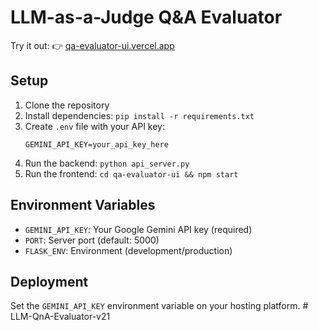 # LLM-as-a-Judge Q&A Evaluator

Try it out: 👉 [qa-evaluator-ui.vercel.app](https://qa-evaluator-ui.vercel.app)


## Setup

1. Clone the repository
2. Install dependencies: `pip install -r requirements.txt`
3. Create `.env` file with your API key:
   ```
   GEMINI_API_KEY=your_api_key_here
   ```
4. Run the backend: `python api_server.py`
5. Run the frontend: `cd qa-evaluator-ui && npm start`

## Environment Variables

- `GEMINI_API_KEY`: Your Google Gemini API key (required)
- `PORT`: Server port (default: 5000)
- `FLASK_ENV`: Environment (development/production)

## Deployment

Set the `GEMINI_API_KEY` environment variable on your hosting platform.
#   L L M - Q n A - E v a l u a t o r - v 2 1  
 